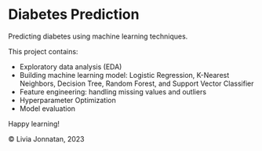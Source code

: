# Diabetes Prediction
Predicting diabetes using machine learning techniques.

This project contains:
- Exploratory data analysis (EDA)
- Building machine learning model: Logistic Regression, K-Nearest Neighbors, Decision Tree, Random Forest, and Support Vector Classifier
- Feature engineering: handling missing values and outliers
- Hyperparameter Optimization
- Model evaluation

Happy learning!

© Livia Jonnatan, 2023
